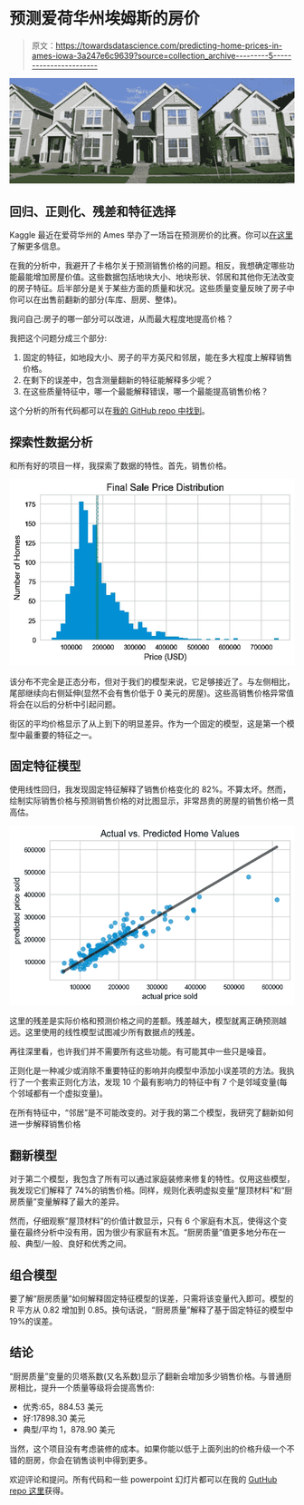 # 预测爱荷华州埃姆斯的房价

> 原文：<https://towardsdatascience.com/predicting-home-prices-in-ames-iowa-3a247e6c9639?source=collection_archive---------5----------------------->

![](img/bc9da0c836549ecb53c5c941e282a59a.png)

## 回归、正则化、残差和特征选择

Kaggle 最近在爱荷华州的 Ames 举办了一场旨在预测房价的比赛。你可以[在这里](https://www.kaggle.com/c/house-prices-advanced-regression-techniques)了解更多信息。

在我的分析中，我避开了卡格尔关于预测销售价格的问题。相反，我想确定哪些功能最能增加房屋价值。这些数据包括地块大小、地块形状、邻居和其他你无法改变的房子特征。后半部分是关于某些方面的质量和状况。这些质量变量反映了房子中你可以在出售前翻新的部分(车库、厨房、整体)。

我问自己:房子的哪一部分可以改进，从而最大程度地提高价格？

我把这个问题分成三个部分:

1.  固定的特征，如地段大小、房子的平方英尺和邻居，能在多大程度上解释销售价格。
2.  在剩下的误差中，包含测量翻新的特征能解释多少呢？
3.  在这些质量特征中，哪一个最能解释错误，哪一个最能提高销售价格？

这个分析的所有代码都可以在[我的 GitHub repo 中找到](https://github.com/AlexJF12/ames_housing)。

## 探索性数据分析

和所有好的项目一样，我探索了数据的特性。首先，销售价格。

![](img/6f05a3d04b2b98d07cc0b4d9019931e8.png)

该分布不完全是正态分布，但对于我们的模型来说，它足够接近了。与左侧相比，尾部继续向右侧延伸(显然不会有售价低于 0 美元的房屋)。这些高销售价格异常值将会在以后的分析中引起问题。

街区的平均价格显示了从上到下的明显差异。作为一个固定的模型，这是第一个模型中最重要的特征之一。

## 固定特征模型

使用线性回归，我发现固定特征解释了销售价格变化的 82%。不算太坏。然而，绘制实际销售价格与预测销售价格的对比图显示，非常昂贵的房屋的销售价格一贯高估。

![](img/f2ecb3740cd37aa63e49b1ed81f3e58a.png)

这里的残差是实际价格和预测价格之间的差额。残差越大，模型就离正确预测越远。这里使用的线性模型试图减少所有数据点的残差。

再往深里看，也许我们并不需要所有这些功能。有可能其中一些只是噪音。

正则化是一种减少或消除不重要特征的影响并向模型中添加小误差项的方法。我执行了一个套索正则化方法，发现 10 个最有影响力的特征中有 7 个是邻域变量(每个邻域都有一个虚拟变量)。

在所有特征中，“邻居”是不可能改变的。对于我的第二个模型，我研究了翻新如何进一步解释销售价格

## 翻新模型

对于第二个模型，我包含了所有可以通过家庭装修来修复的特性。仅用这些模型，我发现它们解释了 74%的销售价格。同样，规则化表明虚拟变量“屋顶材料”和“厨房质量”变量解释了最大的差异。

然而，仔细观察“屋顶材料”的价值计数显示，只有 6 个家庭有木瓦，使得这个变量在最终分析中没有用，因为很少有家庭有木瓦。“厨房质量”值更多地分布在一般、典型/一般、良好和优秀之间。

## 组合模型

要了解“厨房质量”如何解释固定特征模型的误差，只需将该变量代入即可。模型的 R 平方从 0.82 增加到 0.85。换句话说，“厨房质量”解释了基于固定特征的模型中 19%的误差。

## 结论

“厨房质量”变量的贝塔系数(又名系数)显示了翻新会增加多少销售价格。与普通厨房相比，提升一个质量等级将会提高售价:

*   优秀:65，884.53 美元
*   好:17898.30 美元
*   典型/平均 1，878.90 美元

当然，这个项目没有考虑装修的成本。如果你能以低于上面列出的价格升级一个不错的厨房，你会在销售谈判中得到更多。

欢迎评论和提问。所有代码和一些 powerpoint 幻灯片都可以在我的 [GutHub repo 这里](https://github.com/AlexJF12/ames_housing)获得。